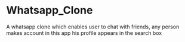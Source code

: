 # Whatsapp_Clone
A whatsapp clone which enables user to chat with friends, any person makes account in this app his profile appears in the search box 
